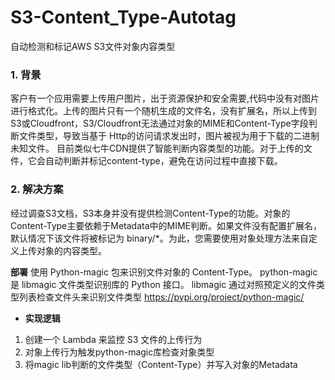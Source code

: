 # S3-Content_Type-Autotag
自动检测和标记AWS S3文件对象内容类型


### 1. 背景
客户有一个应用需要上传用户图片，出于资源保护和安全需要,代码中没有对图片进行格式化。上传的图片只有一个随机生成的文件名，没有扩展名，所以上传到S3或Cloudfront，S3/Cloudfront无法通过对象的MIME和Content-Type字段判断文件类型，导致当基于 Http的访问请求发出时，图片被视为用于下载的二进制未知文件。
目前类似七牛CDN提供了智能判断内容类型的功能。对于上传的文件，它会自动判断并标记content-type，避免在访问过程中直接下载。
### 2. 解决方案
经过调查S3文档，S3本身并没有提供检测Content-Type的功能。对象的Content-Type主要依赖于Metadata中的MIME判断。如果文件没有配置扩展名，默认情况下该文件将被标记为 binary/*。为此，您需要使用对象处理方法来自定义上传对象的内容类型。

**部署**
使用 Python-magic 包来识别文件对象的 Content-Type。 python-magic 是 libmagic 文件类型识别库的 Python 接口。 libmagic 通过对照预定义的文件类型列表检查文件头来识别文件类型 https://pypi.org/project/python-magic/

- **实现逻辑**
1. 创建一个 Lambda 来监控 S3 文件的上传行为
2. 对象上传行为触发python-magic库检查对象类型
3. 将magic lib判断的文件类型（Content-Type）并写入对象的Metadata